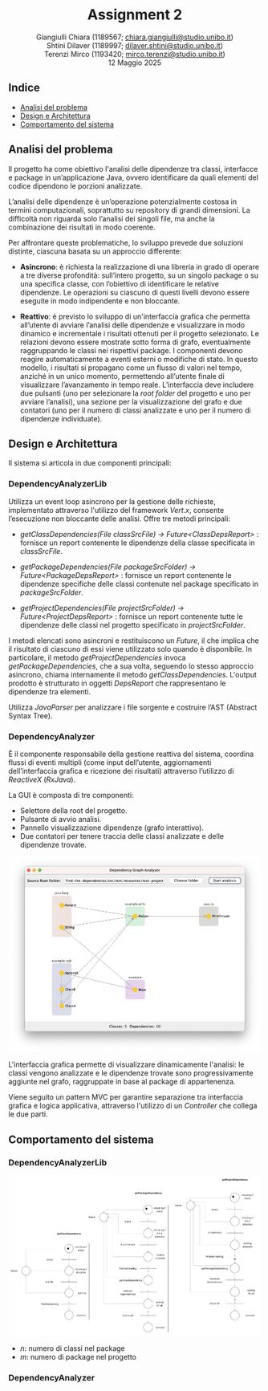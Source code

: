 <div align="center">

# Assignment 2

Giangiulli Chiara (1189567; chiara.giangiulli@studio.unibo.it)  
Shtini Dilaver (1189997; dilaver.shtini@studio.unibo.it)  
Terenzi Mirco (1193420; mirco.terenzi@studio.unibo.it)  
12 Maggio 2025

</div>

## Indice

- [Analisi del problema](#analisi-del-problema)
- [Design e Architettura](#design-e-architettura)
- [Comportamento del sistema](#comportamento-del-sistema)

## Analisi del problema
Il progetto ha come obiettivo l'analisi delle dipendenze tra classi, interfacce e package in un’applicazione Java, ovvero identificare da quali elementi del codice dipendono le porzioni analizzate.

L’analisi delle dipendenze è un’operazione potenzialmente costosa in termini computazionali, soprattutto su repository di grandi dimensioni.
La difficoltà non riguarda solo l’analisi dei singoli file, ma anche la combinazione dei risultati in modo coerente.


Per affrontare queste problematiche, lo sviluppo prevede due soluzioni distinte, ciascuna basata su un approccio differente:

- **Asincrono**: è richiesta la realizzazione di una libreria in grado di operare a tre diverse profondità: sull’intero progetto, su un singolo package o su una specifica classe, con l’obiettivo di identificare le relative dipendenze. Le operazioni su ciascuno di questi livelli devono essere eseguite in modo indipendente e non bloccante. 
  
- **Reattivo**: è previsto lo sviluppo di un'interfaccia grafica che permetta all’utente di avviare l’analisi delle dipendenze e visualizzare in modo dinamico e incrementale i risultati ottenuti per il progetto selezionato. Le relazioni devono essere mostrate sotto forma di grafo, eventualmente raggruppando le classi nei rispettivi package. I componenti devono reagire automaticamente a eventi esterni o modifiche di stato. In questo modello, i risultati si propagano come un flusso di valori nel tempo, anziché in un unico momento, permettendo all’utente finale di visualizzare l’avanzamento in tempo reale. L’interfaccia deve includere due pulsanti (uno per selezionare la _root folder_ del progetto e uno per avviare l’analisi), una sezione per la visualizzazione del grafo e due contatori (uno per il numero di classi analizzate e uno per il numero di dipendenze individuate).

## Design e Architettura
Il sistema si articola in due componenti principali:

### DependencyAnalyzerLib
Utilizza un event loop asincrono per la gestione delle richieste, implementato attraverso l'utilizzo del framework _Vert.x_, consente l’esecuzione non bloccante delle analisi.
Offre tre metodi principali:

- _getClassDependencies(File classSrcFile) → Future\<ClassDepsReport>_ : fornisce un report contenente le dipendenze della classe specificata in _classSrcFile_.

- _getPackageDependencies(File packageSrcFolder) → Future\<PackageDepsReport>_ : fornisce un report contenente le dipendenze specifiche delle classi contenute nel package specificato in _packageSrcFolder_.

- _getProjectDependencies(File projectSrcFolder) → Future\<ProjectDepsReport>_ : fornisce un report contenente tutte le dipendenze delle classi nel progetto specificato in _projectSrcFolder_.

I metodi elencati sono asincroni e restituiscono un _Future_, il che implica che il risultato di ciascuno di essi viene utilizzato solo quando è disponibile. In particolare, il metodo _getProjectDependencies_ invoca _getPackageDependencies_, che a sua volta, seguendo lo stesso approccio asincrono, chiama internamente il metodo _getClassDependencies_.
L'output prodotto è strutturato in oggetti _DepsReport_ che rappresentano le dipendenze tra elementi.

Utilizza _JavaParser_ per analizzare i file sorgente e costruire l’AST (Abstract Syntax Tree).



### DependencyAnalyzer
È il componente responsabile della gestione reattiva del sistema, coordina flussi di eventi multipli (come input dell’utente, aggiornamenti dell’interfaccia grafica e ricezione dei risultati) attraverso l’utilizzo di _ReactiveX_ (_RxJava_).

La GUI è composta di tre componenti:

- Selettore della root del progetto.
- Pulsante di avvio analisi.
- Pannello visualizzazione dipendenze (grafo interattivo).
- Due contatori per tenere traccia delle classi analizzate e delle dipendenze trovate.

<div align="center">
	<img src="./images/project-gui.png" alt="Rappresentazione dell'interfaccia grafica del sistema reattivo." width="500"/>
</div>

L'interfaccia grafica permette di visualizzare dinamicamente l'analisi: le classi vengono analizzate e le dipendenze trovate sono progressivamente aggiunte nel grafo, raggruppate in base al package di appartenenza.

Viene seguito un pattern MVC per garantire separazione tra interfaccia grafica e logica applicativa, attraverso l'utilizzo di un _Controller_ che collega le due parti.

## Comportamento del sistema
### DependencyAnalyzerLib
<div align="center">
	<img src="./images/asynch-petri-nets.png" alt="Rete di petri componenti asincrone" width="1000"/>
</div>

- _n_: numero di classi nel package
- _m_: numero di package nel progetto

### DependencyAnalyzer
